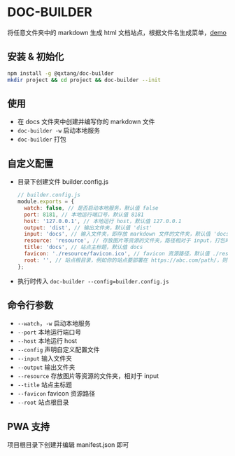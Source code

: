 # DOC-BUILDER

将任意文件夹中的 markdown 生成 html 文档站点，根据文件名生成菜单，[demo](https://qxtang.github.io/mj/)

## 安装 & 初始化

```sh
npm install -g @qxtang/doc-builder
mkdir project && cd project && doc-builder --init
```

## 使用

- 在 docs 文件夹中创建并编写你的 markdown 文件
- `doc-builder -w` 启动本地服务
- `doc-builder` 打包

## 自定义配置

- 目录下创建文件 builder.config.js

  ```javascript
  // builder.config.js
  module.exports = {
    watch: false, // 是否启动本地服务，默认值 false
    port: 8181, // 本地运行端口号，默认值 8181
    host: '127.0.0.1', // 本地运行 host，默认值 127.0.0.1
    output: 'dist', // 输出文件夹，默认值 'dist'
    input: 'docs', // 输入文件夹，即存放 markdown 文件的文件夹，默认值 'docs'
    resource: 'resource', // 存放图片等资源的文件夹，路径相对于 input，打包时会一并复制，默认值 'resource'（即位置为 docs\resource）
    title: 'docs', // 站点主标题，默认值 docs
    favicon: './resource/favicon.ico', // favicon 资源路径，默认值 ./resource/favicon.ico
    root: '', // 站点根目录，例如你的站点要部署在 https://abc.com/path/，则需要设置为 'path'，默认值 ''
  };
  ```

- 执行时传入 `doc-builder --config=builder.config.js`

## 命令行参数

- `--watch`，`-w` 启动本地服务
- `--port` 本地运行端口号
- `--host` 本地运行 host
- `--config` 声明自定义配置文件
- `--input` 输入文件夹
- `--output` 输出文件夹
- `--resource` 存放图片等资源的文件夹，相对于 input
- `--title` 站点主标题
- `--favicon` favicon 资源路径
- `--root` 站点根目录

## PWA 支持

项目根目录下创建并编辑 manifest.json 即可
